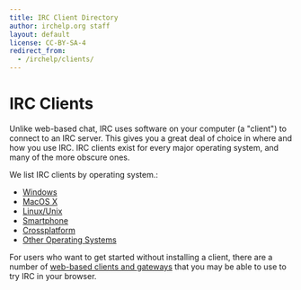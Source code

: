 ```yaml
---
title: IRC Client Directory
author: irchelp.org staff
layout: default
license: CC-BY-SA-4
redirect_from:
  - /irchelp/clients/
---
```


# IRC Clients

Unlike web-based chat, IRC uses software on your computer (a "client") to connect to an IRC server. This gives you a great deal of choice in where and how you use IRC. IRC clients exist for every major operating system, and many of the more obscure ones.

We list IRC clients by operating system.:

* [Windows](/irchelp/clients/windows/)
* [MacOS X](/irchelp/clients/mac/)
* [Linux/Unix](/irchelp/clients/unix/)
* [Smartphone](/irchelp/clients/mobile/)
* [Crossplatform](/irchelp/clients/cross/)
* [Other Operating Systems](/clients/otheros)

For users who want to get started without installing a client, there are a number of [web-based clients and gateways](/clients/webclients.html) that you may be able to use to try IRC in your browser.
